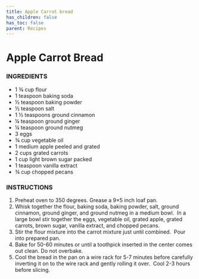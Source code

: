 ```yaml
---
title: Apple Carrot bread
has_children: false
has_toc: false
parent: Recipes
---
```


# Apple Carrot Bread

### INGREDIENTS

-   1 ¾ cup flour
-   1 teaspoon baking soda
-   ½ teaspoon baking powder
-   ½ teaspoon salt
-   1 ½ teaspoons ground cinnamon
-   ¼ teaspoon ground ginger
-   ¼ teaspoon ground nutmeg
-   3 eggs
-   ¾ cup vegetable oil
-   1 medium apple peeled and grated
-   2 cups grated carrots
-   1 cup light brown sugar packed
-   1 teaspoon vanilla extract
-   ¾ cup chopped pecans

### INSTRUCTIONS

1.  Preheat oven to 350 degrees. Grease a 9×5 inch loaf pan.
2.  Whisk together the flour, baking soda, baking powder, salt, ground cinnamon, ground ginger, and ground nutmeg in a medium bowl.  In a large bowl stir together the eggs, vegetable oil, grated apple, grated carrots, brown sugar, vanilla extract, and chopped pecans.
3.  Stir the flour mixture into the carrot mixture just until combined.  Pour into prepared pan.
4.  Bake for 50-60 minutes or until a toothpick inserted in the center comes out clean. Do not overbake.
5.  Cool the bread in the pan on a wire rack for 5-7 minutes before carefully inverting it on to the wire rack and gently rolling it over.  Cool 2-3 hours before slicing.
